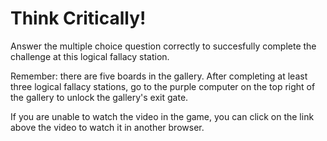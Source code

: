 # Think Critically!

Answer the multiple choice question correctly to succesfully complete the challenge at this logical fallacy station.

Remember: there are five boards in the gallery. After completing at least three logical fallacy stations, go to the purple computer on the top right of the gallery to unlock the gallery's exit gate.

If you are unable to watch the video in the game, you can click on the link above the video to watch it in another browser.